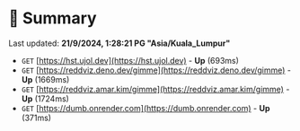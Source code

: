 # 📖 Summary
Last updated: **21/9/2024, 1:28:21 PG "Asia/Kuala_Lumpur"**

- `GET` [https://hst.ujol.dev](https://hst.ujol.dev) - **Up** (693ms)
- `GET` [https://reddviz.deno.dev/gimme](https://reddviz.deno.dev/gimme) - **Up** (1669ms)
- `GET` [https://reddviz.amar.kim/gimme](https://reddviz.amar.kim/gimme) - **Up** (1724ms)
- `GET` [https://dumb.onrender.com](https://dumb.onrender.com) - **Up** (371ms)
